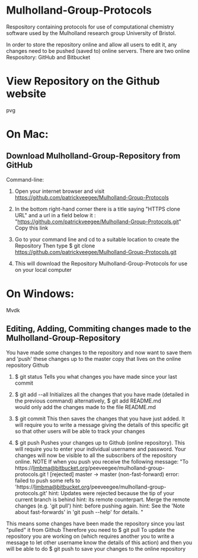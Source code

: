 Mulholland-Group-Protocols
==========================

Respository containing protocols for use of computational chemistry software used by the Mulholland research group University of Bristol.


In order to store the repository online and allow all users to edit it, any changes need to be pushed (saved to) online servers.
There are two online Respository: GitHub and Bitbucket 

View Repository on the Github website 
=====================================

pvg    


On Mac: 
=======

Download Mulholland-Group-Repository from GitHub   
-----------------------------------------------

Command-line:

1) Open your internet browser and visit https://github.com/patrickveegee/Mulholland-Group-Protocols

2) In the bottom right-hand corner there is a title saying "HTTPS clone URL" and a url in a field below it : "https://github.com/patrickveegee/Mulholland-Group-Protocols.git"
Copy this link 

3) Go to your command line and cd to a suitable location to create the Repository
Then type 
$ git clone https://github.com/patrickveegee/Mulholland-Group-Protocols.git

4) This will download the Repository Mulholland-Group-Protocols for use on your local computer 


On Windows: 
=========== 

Mvdk 



Editing, Adding, Commiting changes made to the Mulholland-Group-Repository
--------------------------------------------------------------------------

You have made some changes to the repository and now want to save them and 'push' these changes up to the master copy that lives on the online repository Github 

1) $ git status 
Tells you what changes you have made since your last commit

2) $ git add --all 
Initializes all the changes that you have made (detailed in the previous command)
alternatively, 
$ git add README.md    
would only add the changes made to the file README.md 

3) $ git commit 
This then saves the changes that you have just added. It will require you to write a message giving the details of this specific git so that other users will be able to track your changes

4) $ git push 
Pushes your changes up to Github (online repository). This will require you to enter your individual username and password.
Your changes will now be visible to all the subscribers of the repository online. 
NOTE
If when you push you receive the following message:
"To https://limbma@bitbucket.org/peeveegee/mulholland-group-protocols.git
 ! [rejected]        master -> master (non-fast-forward)
error: failed to push some refs to 'https://limbma@bitbucket.org/peeveegee/mulholland-group-protocols.git'
hint: Updates were rejected because the tip of your current branch is behind
hint: its remote counterpart. Merge the remote changes (e.g. 'git pull')
hint: before pushing again.
hint: See the 'Note about fast-forwards' in 'git push --help' for details. 
" 

This means some changes have been made the repository since you last "pulled" it from Github 
Therefore you need to
$ git pull 
To update the repository you are working on (which requires another you to write a message to let other username know the details of this action)
and then you will be able to do 
$ git push 
to save your changes to the online repository  


